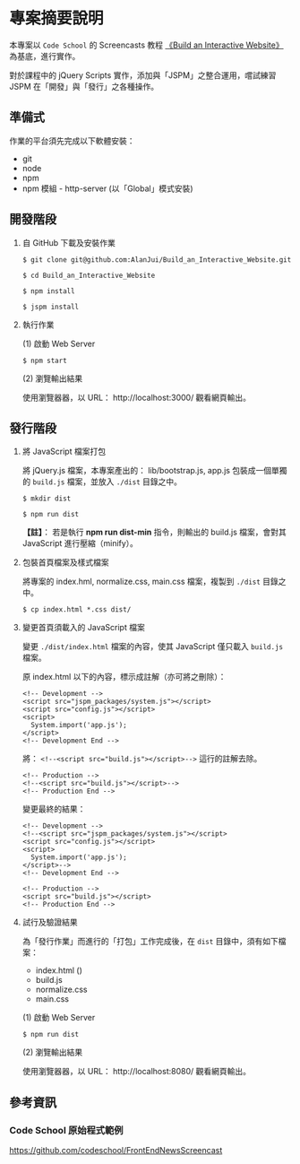 # 專案摘要說明

本專案以 `Code School` 的 Screencasts 教程 [《Build an Interactive Website》](https://www.codeschool.com/screencasts/build-an-interactive-website-part-1) 為基底，進行實作。

對於課程中的 jQuery Scripts 實作，添加與「JSPM」之整合運用，嚐試練習 JSPM 在「開發」與「發行」之各種操作。

## 準備式

作業的平台須先完成以下軟體安裝：

 * git
 * node
 * npm
 * npm 模組 - http-server (以「Global」模式安裝)
 
## 開發階段

 1. 自 GitHub 下載及安裝作業
 
    ```
    $ git clone git@github.com:AlanJui/Build_an_Interactive_Website.git
    
    $ cd Build_an_Interactive_Website
    
    $ npm install
    
    $ jspm install
    
    ```
     
 2. 執行作業
 
    (1) 啟動 Web Server
    
    ```
    $ npm start
    ```  
    
    (2) 瀏覽輸出結果 
    
    使用瀏覽器器，以 URL： http://localhost:3000/ 觀看網頁輸出。
    
## 發行階段

 1. 將 JavaScript 檔案打包
 
    將 jQuery.js 檔案，本專案產出的： lib/bootstrap.js, app.js 包裝成一個單獨的 `build.js` 檔案，並放入 `./dist` 目錄之中。  
 
    ```
    $ mkdir dist
    
    $ npm run dist
    ```    
    
    **【註】**： 若是執行 **npm run dist-min** 指令，則輸出的 build.js 檔案，會對其 JavaScript 進行壓縮（minify）。
    
 2. 包裝首頁檔案及樣式檔案
 
    將專案的 index.hml, normalize.css, main.css 檔案，複製到 `./dist` 目錄之中。
 
    ```
    $ cp index.html *.css dist/    
    ```    
    
 3. 變更首頁須載入的 JavaScript 檔案
 
    變更 `./dist/index.html` 檔案的內容，使其 JavaScript 僅只載入 `build.js` 檔案。
 
    原 index.html 以下的內容，標示成註解（亦可將之刪除）：
    
    ```
    <!-- Development -->
    <script src="jspm_packages/system.js"></script>
    <script src="config.js"></script>
    <script>
      System.import('app.js');
    </script>
    <!-- Development End -->
    ```
    
    將： `<!--<script src="build.js"></script>-->` 這行的註解去除。

    ```    
    <!-- Production -->
    <!--<script src="build.js"></script>-->
    <!-- Production End -->    
    ```
    
    變更最終的結果：
    
    ```
    <!-- Development -->
    <!--<script src="jspm_packages/system.js"></script>
    <script src="config.js"></script>
    <script>
      System.import('app.js');
    </script>-->
    <!-- Development End -->
    
    <!-- Production -->
    <script src="build.js"></script>
    <!-- Production End -->
    ```
    
 4. 試行及驗證結果
 
    為「發行作業」而進行的「打包」工作完成後，在 `dist` 目錄中，須有如下檔案：
    
     * index.html (<script src="build.js"></script>)
     * build.js
     * normalize.css
     * main.css 
 
    (1) 啟動 Web Server
    
    ```
    $ npm run dist
    ```  
    
    (2) 瀏覽輸出結果
    
    使用瀏覽器器，以 URL： http://localhost:8080/ 觀看網頁輸出。
 
       
    
## 參考資訊

### Code School 原始程式範例

https://github.com/codeschool/FrontEndNewsScreencast    